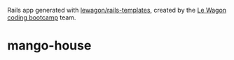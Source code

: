 Rails app generated with [lewagon/rails-templates](https://github.com/lewagon/rails-templates), created by the [Le Wagon coding bootcamp](https://www.lewagon.com) team.
# mango-house
